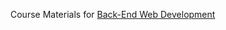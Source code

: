 Course Materials for [Back-End Web Development](http://betamore.com/academy/back-end-web-development)
